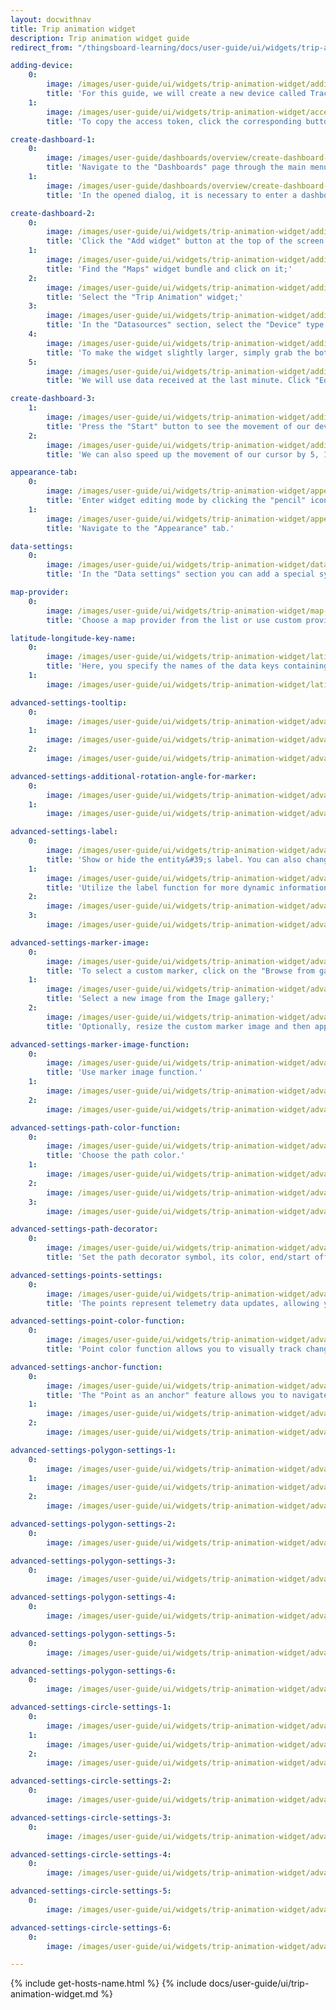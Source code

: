 ```yaml
---
layout: docwithnav
title: Trip animation widget
description: Trip animation widget guide
redirect_from: "/thingsboard-learning/docs/user-guide/ui/widgets/trip-animation-widget/"

adding-device:
    0:
        image: /images/user-guide/ui/widgets/trip-animation-widget/adding-device-1-ce.png
        title: 'For this guide, we will create a new device called Tracker1, which receives longitude, latitude, speed, circle radius, status, and polygon coordinates as telemetry using an emulator written in JavaScript.'
    1:
        image: /images/user-guide/ui/widgets/trip-animation-widget/access-token-1-ce.png
        title: 'To copy the access token, click the corresponding button in the device details.'

create-dashboard-1:
    0:
        image: /images/user-guide/dashboards/overview/create-dashboard-1-ce.png
        title: 'Navigate to the "Dashboards" page through the main menu on the left of the screen. Then, click the "+" sign in the upper right corner of the screen, and select "Create new dashboard" from the drop-down menu;'
    1:
        image: /images/user-guide/dashboards/overview/create-dashboard-2-ce.png
        title: 'In the opened dialog, it is necessary to enter a dashboard title, description is optional. Click "Add";'

create-dashboard-2:
    0:
        image: /images/user-guide/ui/widgets/trip-animation-widget/adding-widget-4-ce.png
        title: 'Click the "Add widget" button at the top of the screen or click the large "Add new widget" icon in the center of the screen (if this is your first widget on this dashboard);'
    1:
        image: /images/user-guide/ui/widgets/trip-animation-widget/adding-widget-5-ce.png
        title: 'Find the "Maps" widget bundle and click on it;'
    2:
        image: /images/user-guide/ui/widgets/trip-animation-widget/adding-widget-6-ce.png
        title: 'Select the "Trip Animation" widget;'
    3:
        image: /images/user-guide/ui/widgets/trip-animation-widget/adding-widget-7-ce.png
        title: 'In the "Datasources" section, select the "Device" type and specify the previously created device "Tracker1" as the data source. Add "latitude", "longitude", "speed", "status", "circleRadius", and "polygonCoordinates" as timeseries data keys. Click the "Add" button in the bottom right corner of the widget to finish adding the widget;'
    4:
        image: /images/user-guide/ui/widgets/trip-animation-widget/adding-widget-8-ce.png
        title: 'To make the widget slightly larger, simply grab the bottom right corner and drag it. Click "Save" button in the upper right corner to save the dashboard;'
    5:
        image: /images/user-guide/ui/widgets/trip-animation-widget/adding-widget-9-ce.png
        title: 'We will use data received at the last minute. Click "Edit time window", switch to "History" mode, and change the aggregation function to "None", because we don&#39;t need to estimate the possible data value for the next time period since we receive the data in real-time;'

create-dashboard-3:
    1:
        image: /images/user-guide/ui/widgets/trip-animation-widget/adding-widget-10-ce.png
        title: 'Press the "Start" button to see the movement of our device over the last minute;'
    2:
        image: /images/user-guide/ui/widgets/trip-animation-widget/adding-widget-11-ce.png
        title: 'We can also speed up the movement of our cursor by 5, 10, or 25 times so that we can check its route much faster.'

appearance-tab:
    0:
        image: /images/user-guide/ui/widgets/trip-animation-widget/appearance-tab-1-ce.png
        title: 'Enter widget editing mode by clicking the "pencil" icon in the upper right corner of the widget;'
    1:
        image: /images/user-guide/ui/widgets/trip-animation-widget/appearance-tab-2-ce.png
        title: 'Navigate to the "Appearance" tab.'

data-settings:
    0:
        image: /images/user-guide/ui/widgets/trip-animation-widget/data-settings-1-ce.png
        title: 'In the "Data settings" section you can add a special symbol that will be displayed next to the entity values. Additionally, you can set the number of digits to be displayed after the floating point number, and an alternative message when there is no data to display.'

map-provider:
    0:
        image: /images/user-guide/ui/widgets/trip-animation-widget/map-provider-settings-1-ce.png
        title: 'Choose a map provider from the list or use custom provider.'

latitude-longitude-key-name:
    0:
        image: /images/user-guide/ui/widgets/trip-animation-widget/latitude-longitude-key-name-1-ce.png
        title: 'Here, you specify the names of the data keys containing the coordinates of your entity. By default, these are "latitude" and "longitude". You also specify the normalization data step in milliseconds. By default, this value is set to 1000.'
    1:
        image: /images/user-guide/ui/widgets/trip-animation-widget/latitude-longitude-key-name-2-ce.png

advanced-settings-tooltip:
    0:
        image: /images/user-guide/ui/widgets/trip-animation-widget/advanced-settings-tooltip-1-ce.png
    1:
        image: /images/user-guide/ui/widgets/trip-animation-widget/advanced-settings-tooltip-2-ce.png
    2:
        image: /images/user-guide/ui/widgets/trip-animation-widget/advanced-settings-tooltip-3-ce.png

advanced-settings-additional-rotation-angle-for-marker:
    0:
        image: /images/user-guide/ui/widgets/trip-animation-widget/advanced-settings-additional-rotation-angle-for-marker-1-ce.png
    1:
        image: /images/user-guide/ui/widgets/trip-animation-widget/advanced-settings-additional-rotation-angle-for-marker-2-ce.png

advanced-settings-label:
    0:
        image: /images/user-guide/ui/widgets/trip-animation-widget/advanced-settings-label-1-ce.png
        title: 'Show or hide the entity&#39;s label. You can also change the label text.'
    1:
        image: /images/user-guide/ui/widgets/trip-animation-widget/advanced-settings-label-2-ce.png
        title: 'Utilize the label function for more dynamic information.'
    2:
        image: /images/user-guide/ui/widgets/trip-animation-widget/advanced-settings-label-3-ce.png
    3:
        image: /images/user-guide/ui/widgets/trip-animation-widget/advanced-settings-label-4-ce.png

advanced-settings-marker-image:
    0:
        image: /images/user-guide/ui/widgets/trip-animation-widget/advanced-settings-marker-image-1-ce.png
        title: 'To select a custom marker, click on the "Browse from gallery" field in the "Custom marker image" section;'
    1:
        image: /images/user-guide/ui/widgets/trip-animation-widget/advanced-settings-marker-image-2-ce.png
        title: 'Select a new image from the Image gallery;'
    2:
        image: /images/user-guide/ui/widgets/trip-animation-widget/advanced-settings-marker-image-3-ce.png
        title: 'Optionally, resize the custom marker image and then apply the changes.'

advanced-settings-marker-image-function:
    0:
        image: /images/user-guide/ui/widgets/trip-animation-widget/advanced-settings-marker-image-4-ce.png
        title: 'Use marker image function.'
    1:
        image: /images/user-guide/ui/widgets/trip-animation-widget/advanced-settings-marker-image-5-ce.png
    2:
        image: /images/user-guide/ui/widgets/trip-animation-widget/advanced-settings-marker-image-6-ce.png

advanced-settings-path-color-function:
    0:
        image: /images/user-guide/ui/widgets/trip-animation-widget/advanced-settings-path-color-function-1-ce.png
        title: 'Choose the path color.'
    1:
        image: /images/user-guide/ui/widgets/trip-animation-widget/advanced-settings-path-color-function-2-ce.png
    2:
        image: /images/user-guide/ui/widgets/trip-animation-widget/advanced-settings-path-color-function-3-ce.png
    3:
        image: /images/user-guide/ui/widgets/trip-animation-widget/advanced-settings-path-color-function-4-ce.png

advanced-settings-path-decorator:
    0:
        image: /images/user-guide/ui/widgets/trip-animation-widget/advanced-settings-path-decorator-1-ce.png
        title: 'Set the path decorator symbol, its color, end/start offset, repeatability, and size in pixels.'

advanced-settings-points-settings:
    0:
        image: /images/user-guide/ui/widgets/trip-animation-widget/advanced-settings-points-settings-1-ce.png
        title: 'The points represent telemetry data updates, allowing you to check each one individually. You have the option to specify the color and size (in pixels) of the points to match your preferences or use a color point function.'

advanced-settings-point-color-function:
    0:
        image: /images/user-guide/ui/widgets/trip-animation-widget/advanced-settings-point-color-function-1-ce.png
        title: 'Point color function allows you to visually track changes in data based on incoming telemetry from your entity.'

advanced-settings-anchor-function:
    0:
        image: /images/user-guide/ui/widgets/trip-animation-widget/advanced-settings-anchor-function-1-ce.png
        title: 'The "Point as an anchor" feature allows you to navigate through data points based on a condition specified in the function. This makes it easier to sift through information according to specific criteria.'
    1:
        image: /images/user-guide/ui/widgets/trip-animation-widget/advanced-settings-anchor-function-2-ce.png
    2:
        image: /images/user-guide/ui/widgets/trip-animation-widget/advanced-settings-anchor-function-3-ce.png

advanced-settings-polygon-settings-1:
    0:
        image: /images/user-guide/ui/widgets/trip-animation-widget/advanced-settings-polygon-settings-1-ce.png
    1:
        image: /images/user-guide/ui/widgets/trip-animation-widget/advanced-settings-polygon-settings-2-ce.png
    2:
        image: /images/user-guide/ui/widgets/trip-animation-widget/advanced-settings-polygon-settings-3-ce.png

advanced-settings-polygon-settings-2:
    0:
        image: /images/user-guide/ui/widgets/trip-animation-widget/advanced-settings-polygon-settings-4-ce.png

advanced-settings-polygon-settings-3:
    0:
        image: /images/user-guide/ui/widgets/trip-animation-widget/advanced-settings-polygon-settings-5-ce.png

advanced-settings-polygon-settings-4:
    0:
        image: /images/user-guide/ui/widgets/trip-animation-widget/advanced-settings-polygon-settings-6-ce.png

advanced-settings-polygon-settings-5:
    0:
        image: /images/user-guide/ui/widgets/trip-animation-widget/advanced-settings-polygon-settings-7-ce.png

advanced-settings-polygon-settings-6:
    0:
        image: /images/user-guide/ui/widgets/trip-animation-widget/advanced-settings-polygon-settings-8-ce.png

advanced-settings-circle-settings-1:
    0:
        image: /images/user-guide/ui/widgets/trip-animation-widget/advanced-settings-circle-settings-1-ce.png
    1:
        image: /images/user-guide/ui/widgets/trip-animation-widget/advanced-settings-circle-settings-2-ce.png
    2:
        image: /images/user-guide/ui/widgets/trip-animation-widget/advanced-settings-circle-settings-3-ce.png

advanced-settings-circle-settings-2:
    0:
        image: /images/user-guide/ui/widgets/trip-animation-widget/advanced-settings-circle-settings-4-ce.png

advanced-settings-circle-settings-3:
    0:
        image: /images/user-guide/ui/widgets/trip-animation-widget/advanced-settings-circle-settings-5-ce.png

advanced-settings-circle-settings-4:
    0:
        image: /images/user-guide/ui/widgets/trip-animation-widget/advanced-settings-circle-settings-6-ce.png

advanced-settings-circle-settings-5:
    0:
        image: /images/user-guide/ui/widgets/trip-animation-widget/advanced-settings-circle-settings-7-ce.png

advanced-settings-circle-settings-6:
    0:
        image: /images/user-guide/ui/widgets/trip-animation-widget/advanced-settings-circle-settings-8-ce.png

---
```


{% include get-hosts-name.html %}
{% include docs/user-guide/ui/trip-animation-widget.md %}